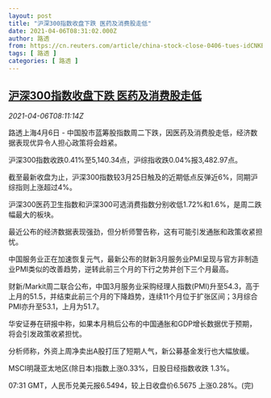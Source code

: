 ```yaml
---
layout: post
title: "沪深300指数收盘下跌 医药及消费股走低"
date: 2021-04-06T08:31:02.000Z
author: 路透
from: https://cn.reuters.com/article/china-stock-close-0406-tues-idCNKBS2BT0TB
tags: [ 路透 ]
categories: [ 路透 ]
---
```

<!--1617697862000-->
[沪深300指数收盘下跌 医药及消费股走低](https://cn.reuters.com/article/china-stock-close-0406-tues-idCNKBS2BT0TB)
------

<div>
<div><i>2021-04-06T08:11:14Z</i></div><p>路透上海4月6日 - 中国股市蓝筹股指数周二下跌，因医药及消费股走低，经济数据表现优异令人担心政策将会趋紧。</p><p>沪深300指数收跌0.41%至5,140.34点，沪综指收跌0.04%报3,482.97点。</p><p>截至最新收盘为止，沪深300指数较3月25日触及的近期低点反弹近6%，同期沪综指则上涨超过4%。</p><p>沪深300医药卫生指数和沪深300可选消费指数分别收低1.72%和1.6%，是周二跌幅最大的板块。</p><p>最近公布的经济数据表现强劲，但分析师警告称，这有可能引发通胀和政策收紧担忧。</p><p>中国服务业正在加速恢复元气，最新公布的财新3月服务业PMI呈现与官方非制造业PMI类似的改善趋势，逆转此前三个月的下行之势并创下三个月最高。</p><p>财新/Markit周二联合公布，中国3月服务业采购经理人指数(PMI)升至54.3，高于上月的51.5，并结束此前三个月的下降趋势，连续11个月位于扩张区间；3月综合PMI亦升至53.1，上月为51.7。</p><p>华安证券在研报中称，如果本月稍后公布的中国通胀和GDP增长数据优于预期，将会引发政策收紧担忧。</p><p>分析师称，外资上周净卖出A股打压了短期人气，新公募基金发行也大幅放缓。</p><p>MSCI明晟亚太地区(除日本)指数上涨0.33%，日股日经指数收跌 1.3%。</p><p>07:31 GMT，人民币兑美元报6.5494，较上日收盘价6.5675 上涨0.28%。(完)</p>
</div>
